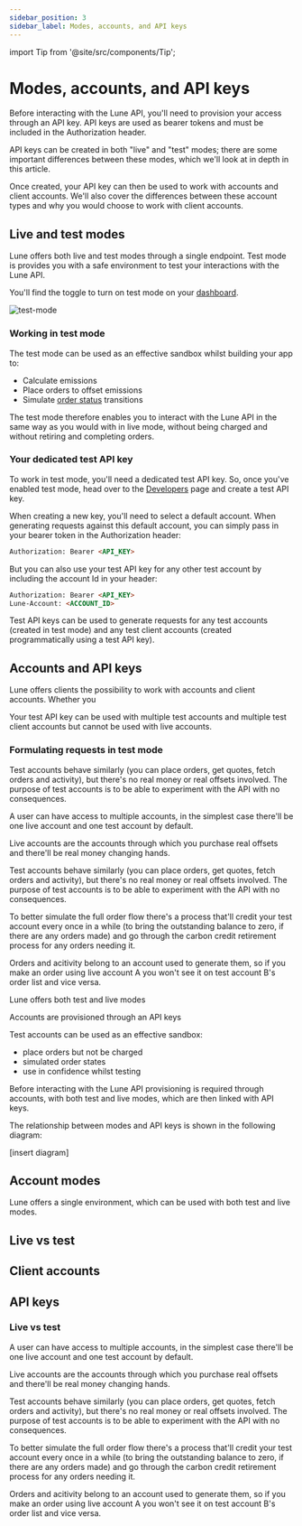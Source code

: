 ```yaml
---
sidebar_position: 3
sidebar_label: Modes, accounts, and API keys
---
```

import Tip from '@site/src/components/Tip';

# Modes, accounts, and API keys

Before interacting with the Lune API, you'll need to provision your access through an API key.  API keys are used as bearer tokens and must be included in the Authorization header.

API keys can be created in both "live" and "test" modes; there are some important differences between these modes, which we'll look at in depth in this article.  

Once created, your API key can then be used to work with accounts and client accounts.  We'll also cover the differences between these account types and why you would choose to work with client accounts.

## Live and test modes

Lune offers both live and test modes through a single endpoint.  Test mode is provides you with a safe environment to test your interactions with the Lune API.  

You'll find the toggle to turn on test mode on your [dashboard](dashboard.lune.co).

![test-mode](/img/test-mode.png)

### Working in test mode

The test mode can be used as an effective sandbox whilst building your app to:

- Calculate emissions
- Place orders to offset emissions
- Simulate [order status](/api/order) transitions

The test mode therefore enables you to interact with the Lune API in the same way as you would with in live mode, without being charged and without retiring
and completing orders.

### Your dedicated test API key

To work in test mode, you'll need a dedicated test API key.  So, once you've enabled test mode, head over to the [Developers](dashboard.lune.co/developers) page and create a test API key.  

When creating a new key, you'll need to select a default account.  When generating requests against this default account, you can simply pass in your bearer token in the Authorization header:

```html
Authorization: Bearer <API_KEY>
```

But you can also use your test API key for any other test account by including the account Id in your header:

```html
Authorization: Bearer <API_KEY>
Lune-Account: <ACCOUNT_ID>
```

<Tip>

Test API keys can be used to generate requests for any test accounts (created in test mode) and any test client accounts (created programmatically using a test API key).

</Tip>

## Accounts and API keys

Lune offers clients the possibility to work with accounts and client accounts.  Whether you

Your test API key can be used with multiple test accounts and multiple test client accounts but cannot be used with live accounts.

</Tip>

### Formulating requests in test mode



Test accounts behave similarly (you can place orders, get quotes, fetch orders and activity), but there's no real money or real offsets involved. The purpose of test accounts is to be able to experiment with the API with no consequences.



A user can have access to multiple accounts, in the simplest case there'll be one live account and one test account by default.

Live accounts are the accounts through which you purchase real offsets and there'll be real money changing hands.

Test accounts behave similarly (you can place orders, get quotes, fetch orders and activity), but there's no real money or real offsets involved. The purpose of test accounts is to be able to experiment with the API with no consequences.

To better simulate the full order flow there's a process that'll credit your test account every once in a while (to bring the outstanding balance to zero, if there are any orders made) and go through the carbon credit retirement process for any orders needing it.

Orders and acitivity belong to an account used to generate them, so if you make an order using live account A you won't see it on test account B's order list and vice versa.




Lune offers both test and live modes

Accounts are provisioned through an API keys

Test accounts can be used as an effective sandbox:

- place orders but not be charged
- simulated order states
- use in confidence whilst testing

Before interacting with the Lune API provisioning is required through accounts, with both test and live modes, which are then linked with API keys.  

The relationship between modes and API keys is shown in the following diagram:

[insert diagram]

## Account modes

Lune offers a single environment, which can be used with both test and live modes.

## Live vs test

## Client accounts

## API keys

### Live vs test





A user can have access to multiple accounts, in the simplest case there'll be one live account and one test account by default.

Live accounts are the accounts through which you purchase real offsets and there'll be real money changing hands.

Test accounts behave similarly (you can place orders, get quotes, fetch orders and activity),
but there's no real money or real offsets involved. The purpose of test accounts is to be able
to experiment with the API with no consequences.

To better simulate the full order flow there's a process that'll credit your test account every once in a while (to bring the outstanding balance to zero, if there are any orders made) and go through the carbon credit retirement process for any orders needing it.

Orders and acitivity belong to an account used to generate them, so if you make an order using live account A you won't see it on test account B's order list and vice versa.
